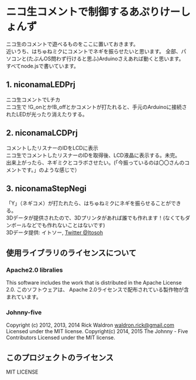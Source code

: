 # ニコ生コメントで制御するあぷりけーしょんず
ニコ生のコメントで遊べるものをここに置いておきます。  
近いうち、はちゅねミクにコメントでネギを振らせたいと思います。
全部、パソコンと(たぶんOS問わず行けると思ふ)Arduinoさえあれば動くと思います。
すべてnode.jsで書いています。

## 1. niconamaLEDPrj 
ニコ生コメントでLチカ  
ニコ生で !G_onとか!B_offとかコメントが打たれると、手元のArduinoに接続されたLEDが光ったり消えたりする。

## 2. niconamaLCDPrj 
コメントしたリスナーのIDをLCDに表示  
ニコ生でコメントしたリスナーのIDを取得後、LCD液晶に表示する。未完。  
出来上がったら、ネギミクとコラボさせたい。(「今振っているのは〇〇さんのコメントです。」のような感じで）

## 3. niconamaStepNegi 
「Y」（ネギコメ）が打たれたら、はちゅねミクにネギを振らせることができる。  
3Dデータが提供されたので、3Dプリンタがあれば誰でも作れます！(なくてもダンボールなどでも作れないことはないです)  
3Dデータ提供: イトソー, [Twitter @Itosoh](https://twitter.com/itosoh)


## 使用ライブラリのライセンスについて
### Apache2.0 libralies
This software includes the work that is distributed in the Apache License 2.0.
このソフトウェアは、 Apache 2.0ライセンスで配布されている製作物が含まれています。

### Johnny-five
Copyright (c) 2012, 2013, 2014 Rick Waldron waldron.rick@gmail.com Licensed under the MIT license. 
Copyright(c) 2014, 2015 The Johnny - Five Contributors Licensed under the MIT license.

## このプロジェクトのライセンス
MIT LICENSE
